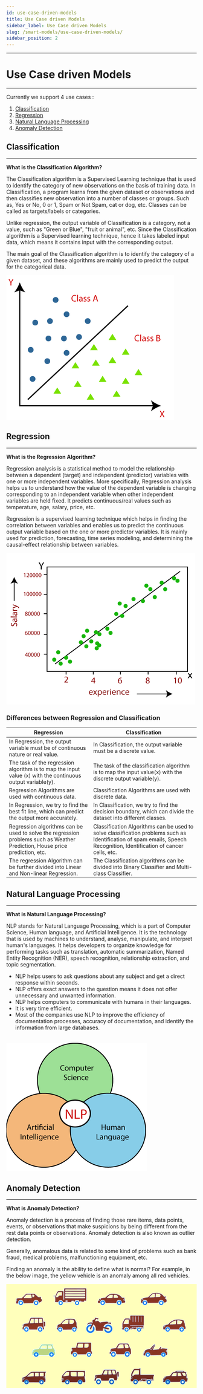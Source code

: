 ```yaml
---
id: use-case-driven-models
title: Use Case driven Models
sidebar_label: Use Case driven Models
slug: /smart-models/use-case-driven-models/
sidebar_position: 2
---
```


---
# Use Case driven Models
---

Currently we support 4 use cases :
1. [Classification](/docs/smart-models/use-case-driven-models#classification)
2. [Regression](/docs/smart-models/use-case-driven-models#regression)
3. [Natural Language Processing](/docs/smart-models/use-case-driven-models#natural-language-processing)
4. [Anomaly Detection](/docs/smart-models/use-case-driven-models#anomaly-detection)

## Classification
---
**What is the Classification Algorithm?**

The Classification algorithm is a Supervised Learning technique that is used to identify the category of new observations on the basis of training data. In Classification, a program learns from the given dataset or observations and then classifies new observation into a number of classes or groups. Such as, Yes or No, 0 or 1, Spam or Not Spam, cat or dog, etc. Classes can be called as targets/labels or categories.

Unlike regression, the output variable of Classification is a category, not a value, such as "Green or Blue", "fruit or animal", etc. Since the Classification algorithm is a Supervised learning technique, hence it takes labeled input data, which means it contains input with the corresponding output.

The main goal of the Classification algorithm is to identify the category of a given dataset, and these algorithms are mainly used to predict the output for the categorical data.

![classification](../../static/img/tutorials/smart-models/classification.png)

## Regression
---
**What is the Regression Algorithm?**

Regression analysis is a statistical method to model the relationship between a dependent (target) and independent (predictor) variables with one or more independent variables. More specifically, Regression analysis helps us to understand how the value of the dependent variable is changing corresponding to an independent variable when other independent variables are held fixed. It predicts continuous/real values such as temperature, age, salary, price, etc.

Regression is a supervised learning technique which helps in finding the correlation between variables and enables us to predict the continuous output variable based on the one or more predictor variables. It is mainly used for prediction, forecasting, time series modeling, and determining the causal-effect relationship between variables.

![regression](../../static/img/tutorials/smart-models/regression.png)

### Differences between Regression and Classification
| Regression | Classification |
| ------------------- | --------------------- |
| In Regression, the output variable must be of continuous nature or real value. | In Classification, the output variable must be a discrete value. |
| The task of the regression algorithm is to map the input value (x) with the continuous output variable(y). | The task of the classification algorithm is to map the input value(x) with the discrete output variable(y). |
| Regression Algorithms are used with continuous data. | Classification Algorithms are used with discrete data. |
| In Regression, we try to find the best fit line, which can predict the output more accurately. | In Classification, we try to find the decision boundary, which can divide the dataset into different classes. |
| Regression algorithms can be used to solve the regression problems such as Weather Prediction, House price prediction, etc. | Classification Algorithms can be used to solve classification problems such as Identification of spam emails, Speech Recognition, Identification of cancer cells, etc. |
| The regression Algorithm can be further divided into Linear and Non-linear Regression. | The Classification algorithms can be divided into Binary Classifier and Multi-class Classifier. |

## Natural Language Processing
---
**What is Natural Language Processing?**

NLP stands for Natural Language Processing, which is a part of Computer Science, Human language, and Artificial Intelligence. It is the technology that is used by machines to understand, analyse, manipulate, and interpret human's languages. It helps developers to organize knowledge for performing tasks such as translation, automatic summarization, Named Entity Recognition (NER), speech recognition, relationship extraction, and topic segmentation.

- NLP helps users to ask questions about any subject and get a direct response within seconds.
- NLP offers exact answers to the question means it does not offer unnecessary and unwanted information.
- NLP helps computers to communicate with humans in their languages.
- It is very time efficient.
- Most of the companies use NLP to improve the efficiency of documentation processes, accuracy of documentation, and identify the information from large databases.

&nbsp; &nbsp; &nbsp; &nbsp; &nbsp; &nbsp; &nbsp; &nbsp; &nbsp;&nbsp; &nbsp; &nbsp; &nbsp; &nbsp; &nbsp; &nbsp; &nbsp; &nbsp; ![nlp](../../static/img/tutorials/smart-models/nlp.png)

## Anomaly Detection
---
**What is Anomaly Detection?**

Anomaly detection is a process of finding those rare items, data points, events, or observations that make suspicions by being different from the rest data points or observations. Anomaly detection is also known as outlier detection.

Generally, anomalous data is related to some kind of problems such as bank fraud, medical problems, malfunctioning equipment, etc.

Finding an anomaly is the ability to define what is normal? For example, in the below image, the yellow vehicle is an anomaly among all red vehicles.

![anomaly](../../static/img/tutorials/smart-models/anomaly.png)